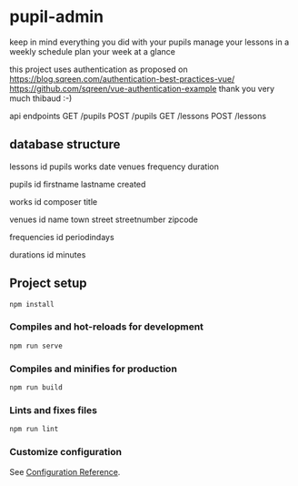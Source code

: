 # pupil-admin
keep in mind everything you did with your pupils
manage your lessons in a weekly schedule
plan your week at a glance

this project uses authentication as proposed on
https://blog.sqreen.com/authentication-best-practices-vue/
https://github.com/sqreen/vue-authentication-example
thank you very much thibaud :-)

api endpoints
GET /pupils
POST /pupils
GET /lessons
POST /lessons

database structure
------------------

lessons
    id
    pupils
    works
    date
    venues
    frequency
    duration

pupils
    id
    firstname
    lastname
    created

works
    id
    composer
    title

venues
    id
    name
    town
    street
    streetnumber
    zipcode

frequencies
    id
    periodindays

durations
    id
    minutes

## Project setup
```
npm install
```

### Compiles and hot-reloads for development
```
npm run serve
```

### Compiles and minifies for production
```
npm run build
```

### Lints and fixes files
```
npm run lint
```

### Customize configuration
See [Configuration Reference](https://cli.vuejs.org/config/).
